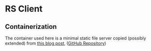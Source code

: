 # RS Client

## Containerization

The container used here is a minimal static file server copied (possibly extended) from
[this blog post](https://lipanski.com/posts/smallest-docker-image-static-website),
([GitHub Repository](https://github.com/lipanski/docker-static-website))